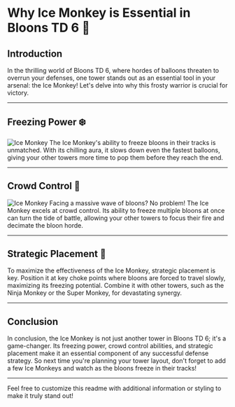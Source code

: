 # Why Ice Monkey is Essential in Bloons TD 6 🧊

## Introduction
In the thrilling world of Bloons TD 6, where hordes of balloons threaten to overrun your defenses, one tower stands out as an essential tool in your arsenal: the Ice Monkey! Let's delve into why this frosty warrior is crucial for victory.

---

## Freezing Power ❄️
![Ice Monkey](https://github.com/Ben9boyz/FagProove-2024/assets/167029110/caa3130f-d84e-45d3-b867-1eb226899382)
The Ice Monkey's ability to freeze bloons in their tracks is unmatched. With its chilling aura, it slows down even the fastest balloons, giving your other towers more time to pop them before they reach the end.

---

## Crowd Control 🥶
![Ice Monkey](https://github.com/Ben9boyz/FagProove-2024/assets/167029110/624667f2-e736-4557-8afa-9c8781957d85)
Facing a massive wave of bloons? No problem! The Ice Monkey excels at crowd control. Its ability to freeze multiple bloons at once can turn the tide of battle, allowing your other towers to focus their fire and decimate the bloon horde.

---

## Strategic Placement 🎯
To maximize the effectiveness of the Ice Monkey, strategic placement is key. Position it at key choke points where bloons are forced to travel slowly, maximizing its freezing potential. Combine it with other towers, such as the Ninja Monkey or the Super Monkey, for devastating synergy.

---

## Conclusion
In conclusion, the Ice Monkey is not just another tower in Bloons TD 6; it's a game-changer. Its freezing power, crowd control abilities, and strategic placement make it an essential component of any successful defense strategy. So next time you're planning your tower layout, don't forget to add a few Ice Monkeys and watch as the bloons freeze in their tracks!

---

Feel free to customize this readme with additional information or styling to make it truly stand out!
